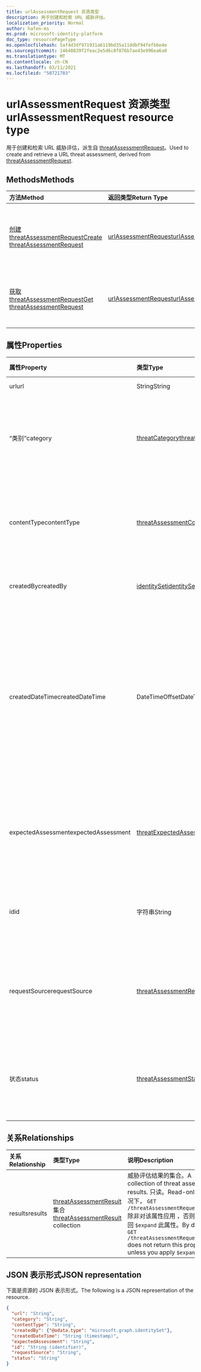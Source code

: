 ```yaml
---
title: urlAssessmentRequest 资源类型
description: 用于创建和检索 URL 威胁评估。
localization_priority: Normal
author: hafen-ms
ms.prod: microsoft-identity-platform
doc_type: resourcePageType
ms.openlocfilehash: 5af4d3df971931a6119bd35a11ddbf94fefbbe4e
ms.sourcegitcommit: 14648839f2feac2e5d6c8f876b7ae43e996ea6a0
ms.translationtype: MT
ms.contentlocale: zh-CN
ms.lasthandoff: 03/11/2021
ms.locfileid: "50721703"
---
```

# <a name="urlassessmentrequest-resource-type"></a><span data-ttu-id="27497-103">urlAssessmentRequest 资源类型</span><span class="sxs-lookup"><span data-stu-id="27497-103">urlAssessmentRequest resource type</span></span>

<span data-ttu-id="27497-104">用于创建和检索 URL 威胁评估，派生自 [threatAssessmentRequest](threatAssessmentRequest.md)。</span><span class="sxs-lookup"><span data-stu-id="27497-104">Used to create and retrieve a URL threat assessment, derived from [threatAssessmentRequest](threatAssessmentRequest.md).</span></span>

## <a name="methods"></a><span data-ttu-id="27497-105">Methods</span><span class="sxs-lookup"><span data-stu-id="27497-105">Methods</span></span>

| <span data-ttu-id="27497-106">方法</span><span class="sxs-lookup"><span data-stu-id="27497-106">Method</span></span>       | <span data-ttu-id="27497-107">返回类型</span><span class="sxs-lookup"><span data-stu-id="27497-107">Return Type</span></span> | <span data-ttu-id="27497-108">说明</span><span class="sxs-lookup"><span data-stu-id="27497-108">Description</span></span> |
|:-------------|:------------|:------------|
| [<span data-ttu-id="27497-109">创建 threatAssessmentRequest</span><span class="sxs-lookup"><span data-stu-id="27497-109">Create threatAssessmentRequest</span></span>](../api/informationprotection-post-threatassessmentrequests.md) | [<span data-ttu-id="27497-110">urlAssessmentRequest</span><span class="sxs-lookup"><span data-stu-id="27497-110">urlAssessmentRequest</span></span>](urlAssessmentRequest.md) | <span data-ttu-id="27497-111">通过发布 **urlAssessmentRequest** 对象创建新的 URL 评估请求。</span><span class="sxs-lookup"><span data-stu-id="27497-111">Create a new URL assessment request by posting an **urlAssessmentRequest** object.</span></span> |
| [<span data-ttu-id="27497-112">获取 threatAssessmentRequest</span><span class="sxs-lookup"><span data-stu-id="27497-112">Get threatAssessmentRequest</span></span>](../api/threatassessmentrequest-get.md) | [<span data-ttu-id="27497-113">urlAssessmentRequest</span><span class="sxs-lookup"><span data-stu-id="27497-113">urlAssessmentRequest</span></span>](urlassessmentrequest.md) | <span data-ttu-id="27497-114">读取 **urlAssessmentRequest** 对象的属性和关系。</span><span class="sxs-lookup"><span data-stu-id="27497-114">Read the properties and relationships of a **urlAssessmentRequest** object.</span></span> |

## <a name="properties"></a><span data-ttu-id="27497-115">属性</span><span class="sxs-lookup"><span data-stu-id="27497-115">Properties</span></span>

| <span data-ttu-id="27497-116">属性</span><span class="sxs-lookup"><span data-stu-id="27497-116">Property</span></span>     | <span data-ttu-id="27497-117">类型</span><span class="sxs-lookup"><span data-stu-id="27497-117">Type</span></span>        | <span data-ttu-id="27497-118">说明</span><span class="sxs-lookup"><span data-stu-id="27497-118">Description</span></span> |
|:-------------|:------------|:------------|
|<span data-ttu-id="27497-119">url</span><span class="sxs-lookup"><span data-stu-id="27497-119">url</span></span>|<span data-ttu-id="27497-120">String</span><span class="sxs-lookup"><span data-stu-id="27497-120">String</span></span>|<span data-ttu-id="27497-121">URL 字符串。</span><span class="sxs-lookup"><span data-stu-id="27497-121">The URL string.</span></span>|
|<span data-ttu-id="27497-122">“类别”</span><span class="sxs-lookup"><span data-stu-id="27497-122">category</span></span>|[<span data-ttu-id="27497-123">threatCategory</span><span class="sxs-lookup"><span data-stu-id="27497-123">threatCategory</span></span>](enums.md#threatcategory-values)|<span data-ttu-id="27497-124">威胁类别。</span><span class="sxs-lookup"><span data-stu-id="27497-124">The threat category.</span></span> <span data-ttu-id="27497-125">可取值为：`spam`、`phishing`、`malware`。</span><span class="sxs-lookup"><span data-stu-id="27497-125">Possible values are: `spam`, `phishing`, `malware`.</span></span>|
|<span data-ttu-id="27497-126">contentType</span><span class="sxs-lookup"><span data-stu-id="27497-126">contentType</span></span>|[<span data-ttu-id="27497-127">threatAssessmentContentType</span><span class="sxs-lookup"><span data-stu-id="27497-127">threatAssessmentContentType</span></span>](enums.md#threatassessmentcontenttype-values)|<span data-ttu-id="27497-128">威胁评估的内容类型。</span><span class="sxs-lookup"><span data-stu-id="27497-128">The content type of the threat assessment.</span></span> <span data-ttu-id="27497-129">可取值为：`mail`、`url`、`file`。</span><span class="sxs-lookup"><span data-stu-id="27497-129">Possible values are: `mail`, `url`, `file`.</span></span>|
|<span data-ttu-id="27497-130">createdBy</span><span class="sxs-lookup"><span data-stu-id="27497-130">createdBy</span></span>|[<span data-ttu-id="27497-131">identitySet</span><span class="sxs-lookup"><span data-stu-id="27497-131">identitySet</span></span>](identityset.md)|<span data-ttu-id="27497-132">威胁评估请求创建者。</span><span class="sxs-lookup"><span data-stu-id="27497-132">The threat assessment request creator.</span></span>|
|<span data-ttu-id="27497-133">createdDateTime</span><span class="sxs-lookup"><span data-stu-id="27497-133">createdDateTime</span></span>|<span data-ttu-id="27497-134">DateTimeOffset</span><span class="sxs-lookup"><span data-stu-id="27497-134">DateTimeOffset</span></span>|<span data-ttu-id="27497-135">时间戳类型表示采用 ISO 8601 格式的日期和时间信息，始终采用 UTC 时区。</span><span class="sxs-lookup"><span data-stu-id="27497-135">The Timestamp type represents date and time information using ISO 8601 format and is always in UTC time.</span></span> <span data-ttu-id="27497-136">例如，2014 年 1 月 1 日午夜 UTC 为 `2014-01-01T00:00:00Z`。</span><span class="sxs-lookup"><span data-stu-id="27497-136">For example, midnight UTC on Jan 1, 2014 is `2014-01-01T00:00:00Z`.</span></span>|
|<span data-ttu-id="27497-137">expectedAssessment</span><span class="sxs-lookup"><span data-stu-id="27497-137">expectedAssessment</span></span>|[<span data-ttu-id="27497-138">threatExpectedAssessment</span><span class="sxs-lookup"><span data-stu-id="27497-138">threatExpectedAssessment</span></span>](enums.md#threatexpectedassessment-values)|<span data-ttu-id="27497-139">来自提交项的预期评估。</span><span class="sxs-lookup"><span data-stu-id="27497-139">The expected assessment from the ubmitter.</span></span> <span data-ttu-id="27497-140">可能的值是：`block`、`unblock`。</span><span class="sxs-lookup"><span data-stu-id="27497-140">Possible values are: `block`, `unblock`.</span></span>|
|<span data-ttu-id="27497-141">id</span><span class="sxs-lookup"><span data-stu-id="27497-141">id</span></span>|<span data-ttu-id="27497-142">字符串</span><span class="sxs-lookup"><span data-stu-id="27497-142">String</span></span>|<span data-ttu-id="27497-143">威胁评估请求 ID 是 GUID (全局唯一) 。</span><span class="sxs-lookup"><span data-stu-id="27497-143">The threat assessment request ID is a globally unique identifier (GUID).</span></span>|
|<span data-ttu-id="27497-144">requestSource</span><span class="sxs-lookup"><span data-stu-id="27497-144">requestSource</span></span>|[<span data-ttu-id="27497-145">threatAssessmentRequestSource</span><span class="sxs-lookup"><span data-stu-id="27497-145">threatAssessmentRequestSource</span></span>](enums.md#threatassessmentrequestsource-values)|<span data-ttu-id="27497-146">威胁评估请求的来源。</span><span class="sxs-lookup"><span data-stu-id="27497-146">The source of the threat assessment request.</span></span> <span data-ttu-id="27497-147">可取值为：`user`、`administrator`。</span><span class="sxs-lookup"><span data-stu-id="27497-147">Possible values are: `user`, `administrator`.</span></span>|
|<span data-ttu-id="27497-148">状态</span><span class="sxs-lookup"><span data-stu-id="27497-148">status</span></span>|[<span data-ttu-id="27497-149">threatAssessmentStatus</span><span class="sxs-lookup"><span data-stu-id="27497-149">threatAssessmentStatus</span></span>](enums.md#threatassessmentstatus-values)|<span data-ttu-id="27497-150">评估流程状态。</span><span class="sxs-lookup"><span data-stu-id="27497-150">The assessment process status.</span></span> <span data-ttu-id="27497-151">可取值为：`pending`、`completed`。</span><span class="sxs-lookup"><span data-stu-id="27497-151">Possible values are: `pending`, `completed`.</span></span>|

## <a name="relationships"></a><span data-ttu-id="27497-152">关系</span><span class="sxs-lookup"><span data-stu-id="27497-152">Relationships</span></span>

| <span data-ttu-id="27497-153">关系</span><span class="sxs-lookup"><span data-stu-id="27497-153">Relationship</span></span> | <span data-ttu-id="27497-154">类型</span><span class="sxs-lookup"><span data-stu-id="27497-154">Type</span></span>        | <span data-ttu-id="27497-155">说明</span><span class="sxs-lookup"><span data-stu-id="27497-155">Description</span></span> |
|:-------------|:------------|:------------|
|<span data-ttu-id="27497-156">results</span><span class="sxs-lookup"><span data-stu-id="27497-156">results</span></span>|<span data-ttu-id="27497-157">[threatAssessmentResult](threatassessmentresult.md) 集合</span><span class="sxs-lookup"><span data-stu-id="27497-157">[threatAssessmentResult](threatassessmentresult.md) collection</span></span>|<span data-ttu-id="27497-158">威胁评估结果的集合。</span><span class="sxs-lookup"><span data-stu-id="27497-158">A collection of threat assessment results.</span></span> <span data-ttu-id="27497-159">只读。</span><span class="sxs-lookup"><span data-stu-id="27497-159">Read-only.</span></span> <span data-ttu-id="27497-160">默认情况下， `GET /threatAssessmentRequests/{id}` 除非对该属性应用 ，否则 不会返回 `$expand` 此属性。</span><span class="sxs-lookup"><span data-stu-id="27497-160">By default, a `GET /threatAssessmentRequests/{id}` does not return this property unless you apply `$expand` on it.</span></span>|

## <a name="json-representation"></a><span data-ttu-id="27497-161">JSON 表示形式</span><span class="sxs-lookup"><span data-stu-id="27497-161">JSON representation</span></span>

<span data-ttu-id="27497-162">下面是资源的 JSON 表示形式。</span><span class="sxs-lookup"><span data-stu-id="27497-162">The following is a JSON representation of the resource.</span></span>

<!-- {
  "blockType": "resource",
  "optionalProperties": [

  ],
  "@odata.type": "microsoft.graph.urlAssessmentRequest",
  "keyProperty": "id"
}-->

```json
{
  "url": "String",
  "category": "String",
  "contentType": "String",
  "createdBy": {"@odata.type": "microsoft.graph.identitySet"},
  "createdDateTime": "String (timestamp)",
  "expectedAssessment": "String",
  "id": "String (identifier)",
  "requestSource": "String",
  "status": "String"
}
```

<!-- uuid: 16cd6b66-4b1a-43a1-adaf-3a886856ed98
2019-02-04 14:57:30 UTC -->
<!-- {
  "type": "#page.annotation",
  "description": "urlAssessmentRequest resource",
  "keywords": "",
  "section": "documentation",
  "tocPath": ""
}-->


